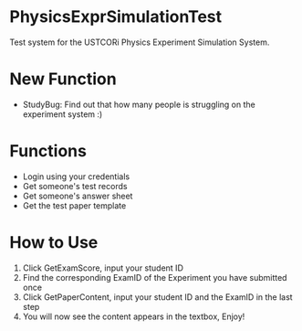 PhysicsExprSimulationTest
=========================

Test system for the USTCORi Physics Experiment Simulation System.

# New Function

* StudyBug: Find out that how many people is struggling on the experiment system :)

# Functions

* Login using your credentials
* Get someone's test records
* Get someone's answer sheet
* Get the test paper template

# How to Use

1. Click GetExamScore, input your student ID
2. Find the corresponding ExamID of the Experiment you have submitted once
3. Click GetPaperContent, input your student ID and the ExamID in the last step
4. You will now see the content appears in the textbox, Enjoy!
